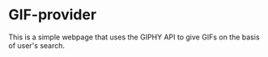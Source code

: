 # GIF-provider
This is a simple webpage that uses the GIPHY API to give GIFs on the basis of user's search.
